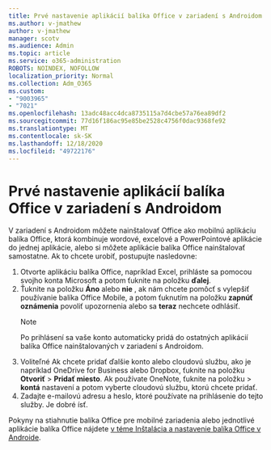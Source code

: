 ```yaml
---
title: Prvé nastavenie aplikácií balíka Office v zariadení s Androidom
ms.author: v-jmathew
author: v-jmathew
manager: scotv
ms.audience: Admin
ms.topic: article
ms.service: o365-administration
ROBOTS: NOINDEX, NOFOLLOW
localization_priority: Normal
ms.collection: Adm_O365
ms.custom:
- "9003965"
- "7021"
ms.openlocfilehash: 13adc48acc4dca8735115a7d4cbe57a76ea89df2
ms.sourcegitcommit: 77d16f186ac95e85be2528c4756f0dac9368fe92
ms.translationtype: MT
ms.contentlocale: sk-SK
ms.lasthandoff: 12/18/2020
ms.locfileid: "49722176"
---
```

# <a name="set-up-office-apps-for-the-first-time-on-an-android-device"></a>Prvé nastavenie aplikácií balíka Office v zariadení s Androidom

V zariadení s Androidom môžete nainštalovať Office ako mobilnú aplikáciu balíka Office, ktorá kombinuje wordové, excelové a PowerPointové aplikácie do jednej aplikácie, alebo si môžete aplikácie balíka Office nainštalovať samostatne. Ak to chcete urobiť, postupujte nasledovne:

1. Otvorte aplikáciu balíka Office, napríklad Excel, prihláste sa pomocou svojho konta Microsoft a potom ťuknite na položku **ďalej**.
2. Ťuknite na položku **Áno** alebo **nie** , ak nám chcete pomôcť s vylepšiť používanie balíka Office Mobile, a potom ťuknutím na položku **zapnúť oznámenia** povoliť upozornenia alebo sa **teraz** nechcete odhlásiť.
    > [!NOTE]
    > Po prihlásení sa vaše konto automaticky pridá do ostatných aplikácií balíka Office nainštalovaných v zariadení s Androidom.
3. Voliteľné Ak chcete pridať ďalšie konto alebo cloudovú službu, ako je napríklad OneDrive for Business alebo Dropbox, ťuknite na položku **Otvoriť**  >  **Pridať miesto**. Ak používate OneNote, ťuknite na položku   >  **kontá** nastavení a potom vyberte cloudovú službu, ktorú chcete pridať.
4. Zadajte e-mailovú adresu a heslo, ktoré používate na prihlásenie do tejto služby. Je dobré ísť.

Pokyny na stiahnutie balíka Office pre mobilné zariadenia alebo jednotlivé aplikácie balíka Office nájdete [v téme Inštalácia a nastavenie balíka Office v Androide](https://go.microsoft.com/fwlink/?linkid=2135287).
